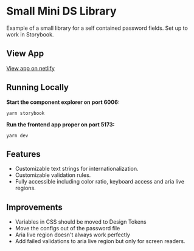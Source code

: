 # Small Mini DS Library

Example of a small library for a self contained password fields. Set up to work in Storybook.

## View App

[View app on netlify](https://mkitzman-password.netlify.app/)

## Running Locally

**Start the component explorer on port 6006:**

`yarn storybook`

**Run the frontend app proper on port 5173:**

`yarn dev`

## Features

- Customizable text strings for internationalization.
- Customizable validation rules.
- Fully accessible including color ratio, keyboard access and aria live regions.

## Improvements

- Variables in CSS should be moved to Design Tokens
- Move the configs out of the password file
- Aria live region doesn't always work perfectly
- Add failed validations to aria live region but only for screen readers.
